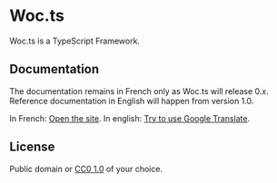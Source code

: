 # Woc.ts

Woc.ts is a TypeScript Framework.

## Documentation

The documentation remains in French only as Woc.ts will release 0.x. Reference documentation in English will happen from version 1.0.

In French: [Open the site](http://tarh.github.io/woc.ts/fr/).
In english: [Try to use Google Translate](http://translate.google.com/translate?sl=fr&tl=en&js=n&prev=_t&hl=en&ie=UTF-8&u=http%3A%2F%2Ftarh.github.io%2Fwoc.ts%2Ffr%2F&act=url).

## License

Public domain or [CC0 1.0](http://creativecommons.org/publicdomain/zero/1.0/) of your choice.
